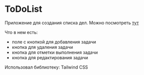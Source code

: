 # ToDoList

Приложение для создания списка дел. Можно посмотреть [тут](https://todo-list-name.netlify.app/)

Что в нем есть:
- поле с кнопкой для добавления задачи
- кнопка для удаления задачи
- кнопка для отметки выполнения задачи
- кнопка для редактирования задачи

Использовал библиотеку: Tailwind CSS
